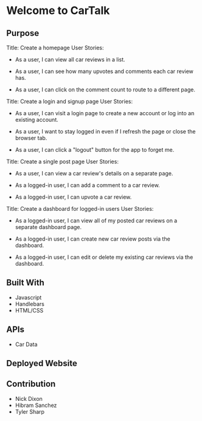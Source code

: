 # Welcome to CarTalk

## Purpose
Title: Create a homepage
User Stories:

  * As a user, I can view all car reviews in a list.

  * As a user, I can see how many upvotes and comments each car review has.

  * As a user, I can click on the comment count to route to a different page.

Title: Create a login and signup page
User Stories:

  * As a user, I can visit a login page to create a new account or log into an existing account.

  * As a user, I want to stay logged in even if I refresh the page or close the browser tab.

  * As a user, I can click a "logout" button for the app to forget me.

Title: Create a single post page
User Stories:

  * As a user, I can view a car review's details on a separate page.

  * As a logged-in user, I can add a comment to a car review.

  * As a logged-in user, I can upvote a car review.

Title: Create a dashboard for logged-in users
User Stories:

  * As a logged-in user, I can view all of my posted car reviews on a separate dashboard page.

  * As a logged-in user, I can create new car review posts via the dashboard.

  * As a logged-in user, I can edit or delete my existing car reviews via the dashboard.

## Built With
* Javascript
* Handlebars
* HTML/CSS

## APIs
* Car Data

## Deployed Website

## Contribution
* Nick Dixon
* Hibram Sanchez
* Tyler Sharp
